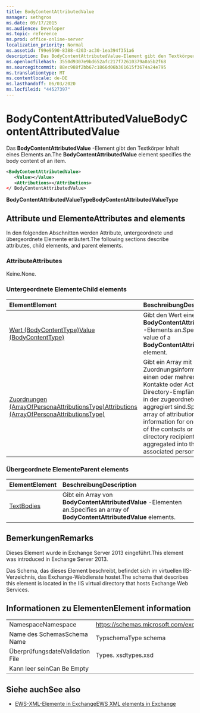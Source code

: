 ```yaml
---
title: BodyContentAttributedValue
manager: sethgros
ms.date: 09/17/2015
ms.audience: Developer
ms.topic: reference
ms.prod: office-online-server
localization_priority: Normal
ms.assetid: f99e9590-8388-4203-ac30-1ea394f351a6
description: Das BodyContentAttributedValue-Element gibt den Textkörper Inhalt eines Elements an.
ms.openlocfilehash: 3550d9307e9bd652afc217f72610379a0a5b2f68
ms.sourcegitcommit: 88ec988f2bb67c1866d06b361615f3674a24e795
ms.translationtype: MT
ms.contentlocale: de-DE
ms.lasthandoff: 06/03/2020
ms.locfileid: "44527397"
---
```

# <a name="bodycontentattributedvalue"></a><span data-ttu-id="4e748-103">BodyContentAttributedValue</span><span class="sxs-lookup"><span data-stu-id="4e748-103">BodyContentAttributedValue</span></span>

<span data-ttu-id="4e748-104">Das **BodyContentAttributedValue** -Element gibt den Textkörper Inhalt eines Elements an.</span><span class="sxs-lookup"><span data-stu-id="4e748-104">The **BodyContentAttributedValue** element specifies the body content of an item.</span></span> 
  
```XML
<BodyContentAttributedValue>
   <Value></Value>
   <Attributions></Attributions>
</ BodyContentAttributedValue>
```

 <span data-ttu-id="4e748-105">**BodyContentAttributedValueType**</span><span class="sxs-lookup"><span data-stu-id="4e748-105">**BodyContentAttributedValueType**</span></span>
## <a name="attributes-and-elements"></a><span data-ttu-id="4e748-106">Attribute und Elemente</span><span class="sxs-lookup"><span data-stu-id="4e748-106">Attributes and elements</span></span>

<span data-ttu-id="4e748-107">In den folgenden Abschnitten werden Attribute, untergeordnete und übergeordnete Elemente erläutert.</span><span class="sxs-lookup"><span data-stu-id="4e748-107">The following sections describe attributes, child elements, and parent elements.</span></span>
  
### <a name="attributes"></a><span data-ttu-id="4e748-108">Attribute</span><span class="sxs-lookup"><span data-stu-id="4e748-108">Attributes</span></span>

<span data-ttu-id="4e748-109">Keine.</span><span class="sxs-lookup"><span data-stu-id="4e748-109">None.</span></span>
  
### <a name="child-elements"></a><span data-ttu-id="4e748-110">Untergeordnete Elemente</span><span class="sxs-lookup"><span data-stu-id="4e748-110">Child elements</span></span>

|<span data-ttu-id="4e748-111">**Element**</span><span class="sxs-lookup"><span data-stu-id="4e748-111">**Element**</span></span>|<span data-ttu-id="4e748-112">**Beschreibung**</span><span class="sxs-lookup"><span data-stu-id="4e748-112">**Description**</span></span>|
|:-----|:-----|
|[<span data-ttu-id="4e748-113">Wert (BodyContentType)</span><span class="sxs-lookup"><span data-stu-id="4e748-113">Value (BodyContentType)</span></span>](value-bodycontenttype.md) <br/> |<span data-ttu-id="4e748-114">Gibt den Wert eines **BodyContentAttributedValue** -Elements an.</span><span class="sxs-lookup"><span data-stu-id="4e748-114">Specifies the value of a **BodyContentAttributedValue** element.</span></span>  <br/> |
|[<span data-ttu-id="4e748-115">Zuordnungen (ArrayOfPersonaAttributionsType)</span><span class="sxs-lookup"><span data-stu-id="4e748-115">Attributions (ArrayOfPersonaAttributionsType)</span></span>](attributions-arrayofpersonaattributionstype.md) <br/> |<span data-ttu-id="4e748-116">Gibt ein Array mit Zuordnungsinformationen für einen oder mehrere der Kontakte oder Active Directory-Empfänger an, die in der zugeordneten Rolle aggregiert sind.</span><span class="sxs-lookup"><span data-stu-id="4e748-116">Specifies an array of attribution information for one or more of the contacts or active directory recipients aggregated into the associated persona.</span></span>  <br/> |
   
### <a name="parent-elements"></a><span data-ttu-id="4e748-117">Übergeordnete Elemente</span><span class="sxs-lookup"><span data-stu-id="4e748-117">Parent elements</span></span>

|<span data-ttu-id="4e748-118">**Element**</span><span class="sxs-lookup"><span data-stu-id="4e748-118">**Element**</span></span>|<span data-ttu-id="4e748-119">**Beschreibung**</span><span class="sxs-lookup"><span data-stu-id="4e748-119">**Description**</span></span>|
|:-----|:-----|
|[<span data-ttu-id="4e748-120">Text</span><span class="sxs-lookup"><span data-stu-id="4e748-120">Bodies</span></span>](bodies.md) <br/> |<span data-ttu-id="4e748-121">Gibt ein Array von **BodyContentAttributedValue** -Elementen an.</span><span class="sxs-lookup"><span data-stu-id="4e748-121">Specifies an array of **BodyContentAttributedValue** elements.</span></span>  <br/> |
   
## <a name="remarks"></a><span data-ttu-id="4e748-122">Bemerkungen</span><span class="sxs-lookup"><span data-stu-id="4e748-122">Remarks</span></span>

<span data-ttu-id="4e748-123">Dieses Element wurde in Exchange Server 2013 eingeführt.</span><span class="sxs-lookup"><span data-stu-id="4e748-123">This element was introduced in Exchange Server 2013.</span></span>
  
<span data-ttu-id="4e748-124">Das Schema, das dieses Element beschreibt, befindet sich im virtuellen IIS-Verzeichnis, das Exchange-Webdienste hostet.</span><span class="sxs-lookup"><span data-stu-id="4e748-124">The schema that describes this element is located in the IIS virtual directory that hosts Exchange Web Services.</span></span>
  
## <a name="element-information"></a><span data-ttu-id="4e748-125">Informationen zu Elementen</span><span class="sxs-lookup"><span data-stu-id="4e748-125">Element information</span></span>

|||
|:-----|:-----|
|<span data-ttu-id="4e748-126">Namespace</span><span class="sxs-lookup"><span data-stu-id="4e748-126">Namespace</span></span>  <br/> |https://schemas.microsoft.com/exchange/services/2006/types  <br/> |
|<span data-ttu-id="4e748-127">Name des Schemas</span><span class="sxs-lookup"><span data-stu-id="4e748-127">Schema Name</span></span>  <br/> |<span data-ttu-id="4e748-128">Typschema</span><span class="sxs-lookup"><span data-stu-id="4e748-128">Type schema</span></span>  <br/> |
|<span data-ttu-id="4e748-129">Überprüfungsdatei</span><span class="sxs-lookup"><span data-stu-id="4e748-129">Validation File</span></span>  <br/> |<span data-ttu-id="4e748-130">Types. xsd</span><span class="sxs-lookup"><span data-stu-id="4e748-130">types.xsd</span></span>  <br/> |
|<span data-ttu-id="4e748-131">Kann leer sein</span><span class="sxs-lookup"><span data-stu-id="4e748-131">Can Be Empty</span></span>  <br/> ||
   
## <a name="see-also"></a><span data-ttu-id="4e748-132">Siehe auch</span><span class="sxs-lookup"><span data-stu-id="4e748-132">See also</span></span>



- [<span data-ttu-id="4e748-133">EWS-XML-Elemente in Exchange</span><span class="sxs-lookup"><span data-stu-id="4e748-133">EWS XML elements in Exchange</span></span>](ews-xml-elements-in-exchange.md)

